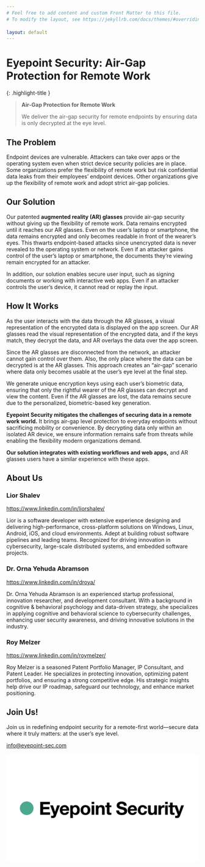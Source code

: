```yaml
---
# Feel free to add content and custom Front Matter to this file.
# To modify the layout, see https://jekyllrb.com/docs/themes/#overriding-theme-defaults

layout: default
---
```


# Eyepoint Security: Air-Gap Protection for Remote Work

{: .highlight-title }

> **Air-Gap Protection for Remote Work**
>
> We deliver the air-gap security for remote endpoints by ensuring data is only decrypted at the eye level.

## The Problem

Endpoint devices are vulnerable. Attackers can take over apps or the operating system even when strict device security policies are in place. Some organizations prefer the flexibility of remote work but risk confidential data leaks from their employees’ endpoint devices. Other organizations give up the flexibility of remote work and adopt strict air-gap policies.

## Our Solution

Our patented **augmented reality (AR) glasses** provide air-gap security without giving up the flexibility of remote work. Data remains encrypted until it reaches our AR glasses. Even on the user’s laptop or smartphone, the data remains encrypted and only becomes readable in front of the wearer’s eyes. This thwarts endpoint-based attacks since unencrypted data is never revealed to the operating system or network. Even if an attacker gains control of the user’s laptop or smartphone, the documents they’re viewing remain encrypted for an attacker.

In addition, our solution enables secure user input, such as signing documents or working with interactive web apps. Even if an attacker controls the user’s device, it cannot read or replay the input.

## How It Works

As the user interacts with the data through the AR glasses, a visual representation of the encrypted data is displayed on the app screen. Our AR glasses read the visual representation of the encrypted data, and if the keys match, they decrypt the data, and AR overlays the data over the app screen.

Since the AR glasses are disconnected from the network, an attacker cannot gain control over them. Also, the only place where the data can be decrypted is at the AR glasses. This approach creates an “air-gap” scenario where data only becomes usable at the user’s eye level at the final step.

We generate unique encryption keys using each user’s biometric data, ensuring that only the rightful wearer of the AR glasses can decrypt and view the content. Even if the AR glasses are lost, the data remains secure due to the personalized, biometric-based key generation.

**Eyepoint Security mitigates the challenges of securing data in a remote work world.** It brings air-gap level protection to everyday endpoints without sacrificing mobility or convenience. By decrypting data only within an isolated AR device, we ensure information remains safe from threats while enabling the flexibility modern organizations demand.

**Our solution integrates with existing workflows and web apps,** and AR glasses users have a similar experience with these apps.

## About Us

### Lior Shalev

<a href="https://www.linkedin.com/in/liorshalev/" target="_blank">https://www.linkedin.com/in/liorshalev/</a>

Lior is a software developer with extensive experience designing and delivering high-performance, cross-platform solutions on Windows, Linux, Android, iOS, and cloud environments. Adept at building robust software pipelines and leading teams. Recognized for driving innovation in cybersecurity, large-scale distributed systems, and embedded software projects.

### Dr. Orna Yehuda Abramson

<a href="https://www.linkedin.com/in/droya/" target="_blank">https://www.linkedin.com/in/droya/</a>

Dr. Orna Yehuda Abramson is an experienced startup professional, innovation researcher, and development consultant. With a background in cognitive & behavioral psychology and data-driven strategy, she specializes in applying cognitive and behavioral science to cybersecurity challenges, enhancing user security awareness, and driving innovative solutions in the industry.

### Roy Melzer

<a href="https://www.linkedin.com/in/roymelzer/" target="_blank">https://www.linkedin.com/in/roymelzer/</a>

Roy Melzer is a seasoned Patent Portfolio Manager, IP Consultant, and Patent Leader. He specializes in protecting innovation, optimizing patent portfolios, and ensuring a strong competitive edge. His strategic insights help drive our IP roadmap, safeguard our technology, and enhance market positioning.

## Join Us!

Join us in redefining endpoint security for a remote-first world—secure data where it truly matters: at the user’s eye level.

[info@eyepoint-sec.com](mailto:info@eyepoint-sec.com)

![logo](assets/logo.png)

